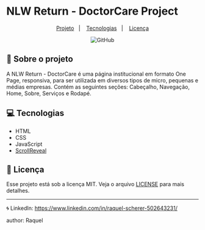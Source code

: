 # NLW Return - DoctorCare Project

<p align="center">
  <a href="#-sobre-o-projeto">Projeto</a>&nbsp;&nbsp;&nbsp;|&nbsp;&nbsp;&nbsp;
  <a href="#tecnologias">Tecnologias</a>&nbsp;&nbsp;&nbsp;|&nbsp;&nbsp;&nbsp;
  <a href="#-licença">Licença</a>
</p>

<p align="center">
 <img alt="GitHub" src="https://img.shields.io/github/license/yueciel/nlw-return?style=flat-square" >
</p>

## 📄 Sobre o projeto

A NLW Return - DoctorCare é uma página institucional em formato One Page, responsiva, para ser utilizada em diversos tipos de micro, pequenas e médias empresas. Contém as seguintes seções: Cabeçalho, Navegação, Home, Sobre, Serviços e Rodapé.

## 💻 Tecnologias

- HTML
- CSS
- JavaScript
- [ScrollReveal](https://scrollrevealjs.org/)

## 📜 Licença

Esse projeto está sob a licença MIT. Veja o arquivo [LICENSE](LICENSE) para mais detalhes.

---

🌀 LinkedIn: https://www.linkedin.com/in/raquel-scherer-502643231/


author: Raquel 
